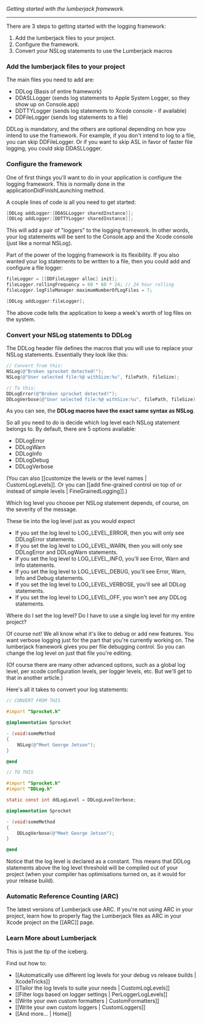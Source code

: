 _Getting started with the lumberjack framework._

***

There are 3 steps to getting started with the logging framework:

1.  Add the lumberjack files to your project.
2.  Configure the framework.
3.  Convert your NSLog statements to use the Lumberjack macros

### Add the lumberjack files to your project

The main files you need to add are:

-   DDLog (Basis of entire framework)
-   DDASLLogger (sends log statements to Apple System Logger, so they show up on Console.app)
-   DDTTYLogger (sends log statements to Xcode console - if available)
-   DDFileLogger (sends log statements to a file)

DDLog is mandatory, and the others are optional depending on how you intend to use the framework. For example, if you don't intend to log to a file, you can skip DDFileLogger. Or if you want to skip ASL in favor of faster file logging, you could skip DDASLLogger.

### Configure the framework

One of first things you'll want to do in your application is configure the logging framework. This is normally done in the applicationDidFinishLaunching method.

A couple lines of code is all you need to get started:

```objective-c
[DDLog addLogger:[DDASLLogger sharedInstance]];
[DDLog addLogger:[DDTTYLogger sharedInstance]];
```

This will add a pair of "loggers" to the logging framework. In other words, your log statements will be sent to the Console.app and the Xcode console (just like a normal NSLog).

Part of the power of the logging framework is its flexibility. If you also wanted your log statements to be written to a file, then you could add and configure a file logger:

```objective-c
fileLogger = [[DDFileLogger alloc] init];
fileLogger.rollingFrequency = 60 * 60 * 24; // 24 hour rolling
fileLogger.logFileManager.maximumNumberOfLogFiles = 7;

[DDLog addLogger:fileLogger];
```

The above code tells the application to keep a week's worth of log files on the system.

### Convert your NSLog statements to DDLog

The DDLog header file defines the macros that you will use to replace your NSLog statements. Essentially they look like this:

```objective-c
// Convert from this:
NSLog(@"Broken sprocket detected!");
NSLog(@"User selected file:%@ withSize:%u", filePath, fileSize);

// To this:
DDLogError(@"Broken sprocket detected!");
DDLogVerbose(@"User selected file:%@ withSize:%u", filePath, fileSize);
```

As you can see, the **DDLog macros have the exact same syntax as NSLog**.

So all you need to do is decide which log level each NSLog statement belongs to. By default, there are 5 options available:

-   DDLogError
-   DDLogWarn
-   DDLogInfo
-   DDLogDebug
-   DDLogVerbose

(You can also [[customize the levels or the level names | CustomLogLevels]]. Or you can [[add fine-grained control on top of or instead of simple levels | FineGrainedLogging]].)

Which log level you choose per NSLog statement depends, of course, on the severity of the message.

These tie into the log level just as you would expect

-   If you set the log level to LOG\_LEVEL\_ERROR, then you will only see DDLogError statements.
-   If you set the log level to LOG\_LEVEL\_WARN, then you will only see DDLogError and DDLogWarn statements.
-   If you set the log level to LOG\_LEVEL\_INFO, you'll see Error, Warn and Info statements.
-   If you set the log level to LOG\_LEVEL\_DEBUG, you'll see Error, Warn, Info and Debug statements.
-   If you set the log level to LOG\_LEVEL\_VERBOSE, you'll see all DDLog statements.
-   If you set the log level to LOG\_LEVEL\_OFF, you won't see any DDLog statements.

Where do I set the log level? Do I have to use a single log level for my entire project?

Of course not! We all know what it's like to debug or add new features. You want verbose logging just for the part that you're currently working on. The lumberjack framework gives you per file debugging control. So you can change the log level on just that file you're editing.

(Of course there are many other advanced options, such as a global log level, per xcode configuration levels, per logger levels, etc. But we'll get to that in another article.)

Here's all it takes to convert your log statements:

```objective-c
// CONVERT FROM THIS

#import "Sprocket.h"

@implementation Sprocket

- (void)someMethod
{
    NSLog(@"Meet George Jetson");
}

@end

// TO THIS

#import "Sprocket.h"
#import "DDLog.h"

static const int ddLogLevel = DDLogLevelVerbose;

@implementation Sprocket

- (void)someMethod
{
    DDLogVerbose(@"Meet George Jetson");
}

@end
```

Notice that the log level is declared as a constant. This means that DDLog statements above the log level threshold will be compiled out of your project (when your compiler has optimisations turned on, as it would for your release build).

### Automatic Reference Counting (ARC)

The latest versions of Lumberjack use ARC. If you're not using ARC in your project, learn how to properly flag the Lumberjack files as ARC in your Xcode project on the [[ARC]] page.

### Learn More about Lumberjack

This is just the tip of the iceberg.

Find out how to:

-   [[Automatically use different log levels for your debug vs release builds | XcodeTricks]]
-   [[Tailor the log levels to suite your needs | CustomLogLevels]]
-   [[Filter logs based on logger settings | PerLoggerLogLevels]]
-   [[Write your own custom formatters | CustomFormatters]]
-   [[Write your own custom loggers | CustomLoggers]]
-   [[And more... | Home]]
